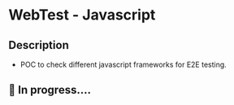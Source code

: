 # WebTest - Javascript

## Description

- POC to check different javascript frameworks for E2E testing.

## :construction: In progress....
